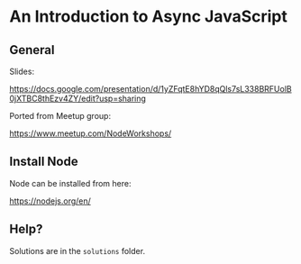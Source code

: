 # An Introduction to Async JavaScript

## General

Slides:

https://docs.google.com/presentation/d/1yZFqtE8hYD8qQls7sL338BRFUolB0jXTBC8thEzv4ZY/edit?usp=sharing


Ported from Meetup group:

https://www.meetup.com/NodeWorkshops/


## Install Node

Node can be installed from here:

https://nodejs.org/en/

## Help?

Solutions are in the `solutions` folder.
